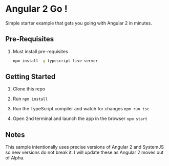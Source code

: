 # Angular 2 Go !

Simple starter example that gets you going with Angular 2 in minutes.

## Pre-Requisites

1. Must install pre-requisites

	```bash
	npm install -g typescript live-server
	```

## Getting Started

1. Clone this repo

1. Run `npm install`

1. Run the TypeScript compiler and watch for changes `npm run tsc`

1. Open 2nd terminal and launch the app in the browser `npm start`

## Notes

This sample intentionally uses precise versions of Angular 2 and SystemJS so new versions do not break it. I will update these as Angular 2 moves out of Alpha.